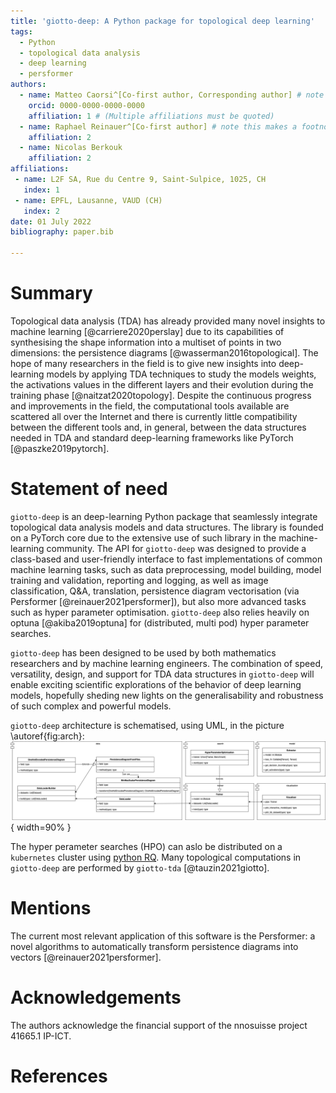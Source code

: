 ```yaml
---
title: 'giotto-deep: A Python package for topological deep learning'
tags:
  - Python
  - topological data analysis
  - deep learning
  - persformer
authors:
  - name: Matteo Caorsi^[Co-first author, Corresponding author] # note this makes a footnote saying 'Co-first author'
    orcid: 0000-0000-0000-0000
    affiliation: 1 # (Multiple affiliations must be quoted)
  - name: Raphael Reinauer^[Co-first author] # note this makes a footnote saying 'Co-first author'
    affiliation: 2
  - name: Nicolas Berkouk
    affiliation: 2
affiliations:
 - name: L2F SA, Rue du Centre 9, Saint-Sulpice, 1025, CH
   index: 1
 - name: EPFL, Lausanne, VAUD (CH)
   index: 2
date: 01 July 2022
bibliography: paper.bib

---
```


# Summary

Topological data analysis (TDA) has already provided many novel insights to machine learning 
[@carriere2020perslay] due to its capabilities of synthesising the shape information 
into a multiset of points in two dimensions: the persistence diagrams [@wasserman2016topological]. 
The hope of many researchers in the field is to give new insights into deep-learning
models by applying TDA techniques to study the models weights, the activations values in
the different layers and their evolution during the training phase [@naitzat2020topology]. 
Despite the continuous progress and improvements in the field, the computational 
tools available are scattered all over the Internet and there is currently
little compatibility between the different tools and, in general, between the 
data structures needed in TDA and standard deep-learning frameworks
like PyTorch [@paszke2019pytorch].

# Statement of need

`giotto-deep` is an deep-learning Python package that seamlessly integrate topological
data analysis models and data structures. The library is founded on a PyTorch core
due to the extensive use of such library in the machine-learning community.
The API for `giotto-deep` was designed to provide a class-based and user-friendly 
interface to fast implementations of common machine learning tasks, 
such as data preprocessing, model building,
model training and validation, reporting and logging, as well as image classification, 
Q&A, translation, persistence diagram vectorisation (via Persformer [@reinauer2021persformer]), 
but also more advanced tasks such as hyper parameter optimisation. 
`giotto-deep` also relies heavily on optuna [@akiba2019optuna] for (distributed, multi pod) 
hyper parameter searches.

`giotto-deep` has been designed to be used by both mathematics researchers and by
machine learning engineers. The combination of speed, versatility, design, and 
support for TDA data structures in `giotto-deep` will enable exciting
scientific explorations of the behavior of deep learning models, hopefully sheding 
new lights on the generalisability and robustness of such complex and powerful
models.

`giotto-deep` architecture is schematised, using UML, in the picture \autoref{fig:arch}:
![architecture.\label{fig:arch}](gdeep.arch.png){ width=90% }

The hyper perameter searches (HPO) can aslo be distributed on a `kubernetes` cluster
using [python RQ](https://python-rq.org). Many topological computations in `giotto-deep` 
are performed by `giotto-tda` [@tauzin2021giotto].

# Mentions

The current most relevant application of this software is the Persformer: a novel
algorithms to automatically transform persistence diagrams into vectors [@reinauer2021persformer].

# Acknowledgements

The authors acknowledge the financial support of the nnosuisse project 41665.1 IP-ICT.

# References
